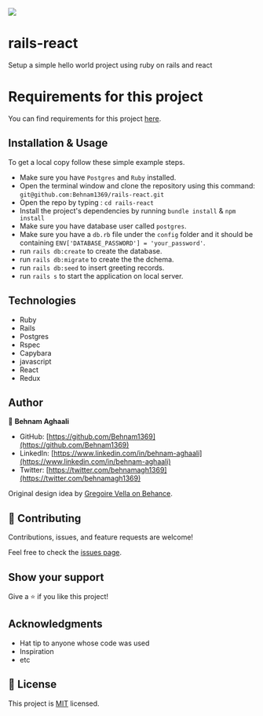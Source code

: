
![](https://img.shields.io/badge/Microverse-blueviolet)

# rails-react
Setup a simple hello world project using ruby on rails and react

# Requirements for this project

You can find requirements for this project [here](https://github.com/microverseinc/curriculum-rails/blob/main/connect-frontend-frameworks/hello_world_with_react.md).

## Installation & Usage

To get a local copy follow these simple example steps. 
- Make sure you have `Postgres` and `Ruby` installed. 
- Open the terminal window and clone the repository using this command: `git@github.com:Behnam1369/rails-react.git` 
- Open the repo by typing : `cd rails-react`
- Install the project's dependencies by running `bundle install` & `npm install` 
- Make sure you have database user called `postgres`.
- Make sure you have a `db.rb` file under the `config` folder and it should be containing `ENV['DATABASE_PASSWORD'] = 'your_password'`.
- run `rails db:create` to create the database.
- run `rails db:migrate` to create the the dchema. 
- run `rails db:seed` to insert greeting records. 
- run `rails s` to start the application on local server. 

## Technologies

- Ruby
- Rails 
- Postgres 
- Rspec
- Capybara
- javascript
- React 
- Redux


## Author


👤 **Behnam Aghaali**

- GitHub: [https://github.com/Behnam1369](https://github.com/Behnam1369)
- LinkedIn: [https://www.linkedin.com/in/behnam-aghaali](https://www.linkedin.com/in/behnam-aghaali)
- Twitter: [https://twitter.com/behnamagh1369](https://twitter.com/behnamagh1369)

Original design idea by [Gregoire Vella on Behance](https://www.behance.net/gregoirevella).


## 🤝 Contributing

Contributions, issues, and feature requests are welcome!

Feel free to check the [issues page](https://github.com/Behnam1369/Catalog_of_my_things/issues).

## Show your support

Give a ⭐️ if you like this project!

## Acknowledgments

- Hat tip to anyone whose code was used
- Inspiration
- etc

## 📝 License

This project is [MIT](./LICENSE) licensed.
